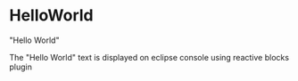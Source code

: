 # HelloWorld
"Hello World" 

The "Hello World" text is displayed on eclipse console using reactive blocks plugin
